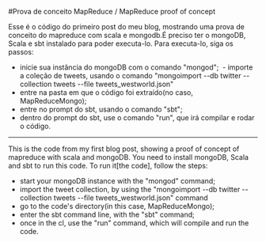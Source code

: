 #Prova de conceito MapReduce / MapReduce proof of concept

Esse é o código do primeiro post do meu blog, mostrando uma prova de conceito do mapreduce com scala e mongodb.É preciso ter o mongoDB, Scala e sbt instalado para poder executa-lo.
Para executa-lo, siga os passos:
  - inicie sua instância do mongoDB com o comando "mongod";
  - importe a coleção de tweets, usando o comando "mongoimport --db twitter --collection tweets --file tweets_westworld.json"
  - entre na pasta em que o código foi extraído(no caso, MapReduceMongo);
  - entre no prompt do sbt, usando o comando "sbt";
  - dentro do prompt do sbt, use o comando "run", que irá compilar e rodar o código.
  
  ____________________________________________________________________________________________________________________________
  This is the code from my first blog post, showing a proof of concept of mapreduce with scala and mongoDB. You need to install mongoDB, Scala and sbt to run this code.
To run it[the code], follow the steps:
  - start your mongoDB instance with the "mongod" command;
  - import the tweet collection, by using the "mongoimport --db twitter --collection tweets --file tweets_westworld.json" command
  - go to the code's directory(in this case, MapReduceMongo);
  - enter the sbt command line, with the "sbt" command;
  - once in the cl, use the "run" command, which will compile and run the code.
